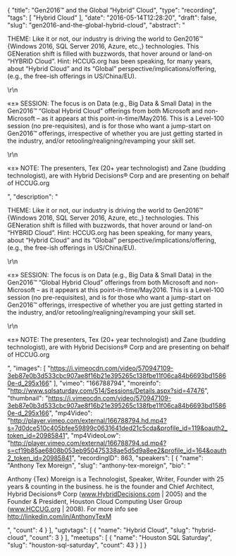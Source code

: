 {
  "title": "Gen2016™ and the Global “Hybrid” Cloud",
  "type": "recording",
  "tags": [
    "Hybrid Cloud"
  ],
  "date": "2016-05-14T12:28:20",
  "draft": false,
  "slug": "gen2016-and-the-global-hybrid-cloud",
  "abstract": "<p>THEME:  Like it or not, our industry is driving the world to Gen2016™ {Windows 2016, SQL Server 2016, Azure, etc.,} technologies.   This GENeration shift is filled with buzzwords, that hover around or land-on “HYBRID Cloud”.   Hint: HCCUG.org has been speaking, for many years, about “Hybrid Cloud” and its “Global” perspective/implications/offering, (e.g., the free-ish offerings in US/China/EU). </p>\r\n<p>«±» SESSION:  The focus is on Data (e.g., Big Data & Small Data) in the Gen2016™ “Global Hybrid Cloud” offerings from both Microsoft and non-Microsoft – as it appears at this point-in-time/May2016.   This is a Level-100 session (no pre-requisites), and is for those who want a jump-start on Gen2016™ offerings, irrespective of whether you are just getting started in the industry, and/or retooling/realigning/revamping your skill set.</p>\r\n<p>«±» NOTE:  The presenters, Tex (20+ year technologist) and Zane (budding technologist), are with Hybrid Decisions® Corp and are presenting on behalf of HCCUG.org</p>",
  "description": "<p>THEME:  Like it or not, our industry is driving the world to Gen2016™ {Windows 2016, SQL Server 2016, Azure, etc.,} technologies.   This GENeration shift is filled with buzzwords, that hover around or land-on “HYBRID Cloud”.   Hint: HCCUG.org has been speaking, for many years, about “Hybrid Cloud” and its “Global” perspective/implications/offering, (e.g., the free-ish offerings in US/China/EU). </p>\r\n<p>«±» SESSION:  The focus is on Data (e.g., Big Data & Small Data) in the Gen2016™ “Global Hybrid Cloud” offerings from both Microsoft and non-Microsoft – as it appears at this point-in-time/May2016.   This is a Level-100 session (no pre-requisites), and is for those who want a jump-start on Gen2016™ offerings, irrespective of whether you are just getting started in the industry, and/or retooling/realigning/revamping your skill set.</p>\r\n<p>«±» NOTE:  The presenters, Tex (20+ year technologist) and Zane (budding technologist), are with Hybrid Decisions® Corp and are presenting on behalf of HCCUG.org</p>",
  "images": [
    "https://i.vimeocdn.com/video/570947109-3eb87e0b3d533cbc907ae8f16b21e395265c138fbe11f06ca84b6693bd15860e-d_295x166"
  ],
  "vimeo": "166788794",
  "moreinfo": "http://www.sqlsaturday.com/514/Sessions/Details.aspx?sid=47476",
  "thumbnail": "https://i.vimeocdn.com/video/570947109-3eb87e0b3d533cbc907ae8f16b21e395265c138fbe11f06ca84b6693bd15860e-d_295x166",
  "mp4Video": "http://player.vimeo.com/external/166788794.hd.mp4?s=7d0dce510c405bfee59899c0631641ded21c5cda&profile_id=119&oauth2_token_id=20985841",
  "mp4VideoLow": "http://player.vimeo.com/external/166788794.sd.mp4?s=cf19b85ae6808b053eb950475338ae5d5d9a8ee2&profile_id=164&oauth2_token_id=20985841",
  "recordingID": 863,
  "speakers": [
    {
      "name": "Anthony Tex Moreign",
      "slug": "anthony-tex-moreign",
      "bio": "<p>Anthony {Tex} Moreign is a Technologist, Speaker, Writer, Founder with 25 years & counting in the business. he is the founder and Chief Architect, Hybrid Decisions® Corp   (www.HybridDecisions.com  | 2005) and the Founder & President, Houston Cloud Computing User Group   (www.HCCUG.org  | 2008). For more info see http://linkedin.com/in/AnthonyTexM</p>",
      "count": 4
    }
  ],
  "ugtvtags": [
    {
      "name": "Hybrid Cloud",
      "slug": "hybrid-cloud",
      "count": 3
    }
  ],
  "meetups": [
    {
      "name": "Houston SQL Saturday",
      "slug": "houston-sql-saturday",
      "count": 43
    }
  ]
}